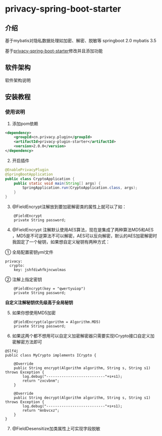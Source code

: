 # privacy-spring-boot-starter

## 介绍
基于mybatis对隐私数据处理如加密、解密、脱敏等
springboot 2.0
mybatis 3.5

基于[privacy-spring-boot-starter](https://gitee.com/china-zhz/privacy-spring-boot-starter)修改并且添加功能

## 软件架构
软件架构说明




## 安装教程


### 使用说明

1.  添加pom依赖

```xml
<dependency>
    <groupId>cn.privacy.plugin</groupId>
    <artifactId>privacy-plugin-starter</artifactId>
    <version>2.0.0</version>
</dependency>
```




2.  开启插件

```java
@EnablePrivacyPlugin
@SpringBootApplication
public class CryptoApplication {
    public static void main(String[] args) {
        SpringApplication.run(CryptoApplication.class, args);
    }
}
```



3. @FieldEncrypt注解放到要加密解密类的属性上就可以了如：

```
    @FieldEncrypt
    private String password;

```



4. @FieldEncrypt 注解默认使用AES算法，现在是集成了两种算法MD5和AES ，MD5是不可逆算法不可以解密，AES可以反向解密，默认的AES加密解密时我固定了一个秘钥，如果想自定义秘钥有两种方式：

① 全局配置密钥yml文件

```
privacy:
  crypto:
    key: jshfdiwhfkjncwolmas
```

② 注解上指定密钥

```
    @FieldEncrypt(key = "qwertyuiop")
    private String password;
```
 **自定义注解秘钥优先级高于全局秘钥** 



5. 如果你想使用MD5加密

```
    @FieldEncrypt(algorithm = Algorithm.MD5)
    private String password;
```


6. 如果这两个都不想用可以自定义加密解密器只需要实现ICrypto接口自定义加密解密方法即可

```
@Slf4j
public class MyCrypto implements ICrypto {

    @Override
    public String encrypt(Algorithm algorithm, String s, String s1) throws Exception {
        log.debug("---------------------------"+s+s1);
        return "zxcvbnm";
    }

    @Override
    public String decrypt(Algorithm algorithm, String s, String s1) throws Exception {
        log.debug("---------------------------"+s+s1);
        return "mnbvcxz";
    }
}
```
7. @FieldDesensitize加类属性上可实现字段脱敏


